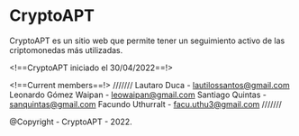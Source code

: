 # CryptoAPT

CryptoAPT es un sitio web que permite tener un seguimiento activo de las criptomonedas más utilizadas. 

<!==CryptoAPT iniciado el 30/04/2022==!>

<!==Current members==!>
///////
Lautaro Duca - lautilossantos@gmail.com
Leonardo Gómez Waipan - leowaipan@gmail.com
Santiago Quintas - sanquintas@gmail.com
Facundo Uthurralt - facu.uthu3@gmail.com
///////

@Copyright - CryptoAPT - 2022.
